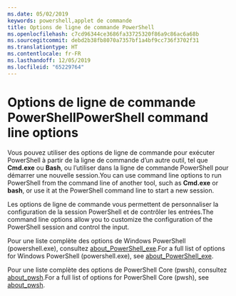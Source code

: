 ```yaml
---
ms.date: 05/02/2019
keywords: powershell,applet de commande
title: Options de ligne de commande PowerShell
ms.openlocfilehash: c7cd96344ce3686fa33725320f86a9c86ac6a68b
ms.sourcegitcommit: debd2b38fb8070a7357bf1a4bf9cc736f3702f31
ms.translationtype: HT
ms.contentlocale: fr-FR
ms.lasthandoff: 12/05/2019
ms.locfileid: "65229764"
---
```

# <a name="powershell-command-line-options"></a><span data-ttu-id="98bc1-103">Options de ligne de commande PowerShell</span><span class="sxs-lookup"><span data-stu-id="98bc1-103">PowerShell command line options</span></span>

<span data-ttu-id="98bc1-104">Vous pouvez utiliser des options de ligne de commande pour exécuter PowerShell à partir de la ligne de commande d’un autre outil, tel que **Cmd.exe** ou **Bash**, ou l’utiliser dans la ligne de commande PowerShell pour démarrer une nouvelle session.</span><span class="sxs-lookup"><span data-stu-id="98bc1-104">You can use command line options to run PowerShell from the command line of another tool, such as **Cmd.exe** or **bash**, or use it at the PowerShell command line to start a new session.</span></span>

<span data-ttu-id="98bc1-105">Les options de ligne de commande vous permettent de personnaliser la configuration de la session PowerShell et de contrôler les entrées.</span><span class="sxs-lookup"><span data-stu-id="98bc1-105">The command line options allow you to customize the configuration of the PowerShell session and control the input.</span></span>

<span data-ttu-id="98bc1-106">Pour une liste complète des options de Windows PowerShell (powershell.exe), consultez [about_PowerShell_exe](/powershell/module/Microsoft.PowerShell.Core/About/about_PowerShell_exe).</span><span class="sxs-lookup"><span data-stu-id="98bc1-106">For a full list of options for Windows PowerShell (powershell.exe), see [about_PowerShell_exe](/powershell/module/Microsoft.PowerShell.Core/About/about_PowerShell_exe).</span></span>

<span data-ttu-id="98bc1-107">Pour une liste complète des options de PowerShell Core (pwsh), consultez [about_pwsh](/powershell/module/Microsoft.PowerShell.Core/About/about_pwsh).</span><span class="sxs-lookup"><span data-stu-id="98bc1-107">For a full list of options for PowerShell Core (pwsh), see [about_pwsh](/powershell/module/Microsoft.PowerShell.Core/About/about_pwsh).</span></span>